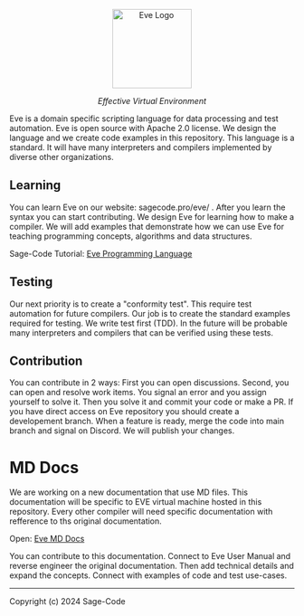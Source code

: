 <p align="center">
<a href="https://sagecode.pro/eve" target="_blank" align="center">
<img src="https://sagecode.pro/eve/img/eve-logo.svg" alt="Eve Logo" width="140"></img>
</a>
</p>

<p align="center"><em>Effective Virtual Environment</em></p>

<p>Eve is a domain specific scripting language for data processing and test automation. Eve is open source with Apache 2.0 license. We design the language and we create code examples in this repository. This language is a standard. It will have many interpreters and compilers implemented by diverse other organizations.</p>

  
## Learning

You can learn Eve on our website: sagecode.pro/eve/ . After you learn the syntax you can start contributing. We design Eve for learning how to make a compiler. We will add examples that demonstrate how we can use Eve for teaching programming concepts, algorithms and data structures.

Sage-Code Tutorial: [Eve Programming Language](https://sagecode.pro/eve/index.html)</a>

## Testing

Our next priority is to create a "conformity test". This require test automation for future compilers. Our job is to create the standard examples required for testing. We write test first (TDD). In the future will be probable many interpreters and compilers that can be verified using these tests.
  
## Contribution

You can contribute in 2 ways: First you can open discussions. Second, you can open and resolve work items. You signal an error and you assign yourself to solve it. Then you solve it and commit your code or make a PR. If you have direct access on Eve repository you should create a developement branch. When a feature is ready, merge the code into main branch and signal on Discord. We will publish your changes.

# MD Docs

We are working on a new documentation that use MD files. This documentation will be specific to EVE virtual machine hosted in this repository. Every other compiler will need specific documentation with refference to ths original documentation.

Open: [Eve MD Docs](docs/index.md)

You can contribute to this documentation. Connect to Eve User Manual and reverse engineer the original documentation. Then add technical details and expand the concepts. Connect with examples of code and test use-cases.

---

Copyright (c) 2024 Sage-Code
